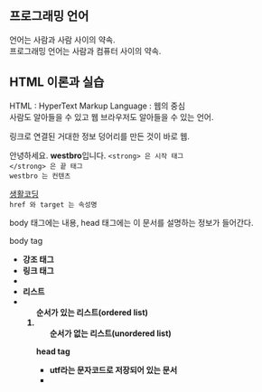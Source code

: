 ## 프로그래밍 언어

언어는 사람과 사람 사이의 약속.  
프로그래밍 언어는 사람과 컴퓨터 사이의 약속.  


## HTML 이론과 실습

HTML : HyperText Markup Language : 웹의 중심  
사람도 알아들을 수 있고 웹 브라우저도 알아들을 수 있는 언어.  

링크로 연결된 거대한 정보 덩어리를 만든 것이 바로 웹.  

안녕하세요. <strong>westbro</strong>입니다.
`<strong> 은 시작 태그`  
`</strong> 은 끝 태그`  
`westbro 는 컨텐츠`  

<a href="http://opentutorials.org/" target="">생활코딩</a>  
`href 와 target 는 속성명`  

body 태그에는 내용, head 태그에는 이 문서를 설명하는 정보가 들어간다.  

body tag  
- <strong> 강조 태그
- <a> 링크 태그
- <li> 리스트
- <ol> 순서가 있는 리스트(ordered list)
- <ul> 순서가 없는 리스트(unordered list)

head tag  
- <meta charset="utf-8"/> utf라는 문자코드로 저장되어 있는 문서
- <title> 웹페이지 제목 설정

**팀 버너스리** : html 처음 만든 사람 : w3c 의장  
w3c : 국제기구(World Wide Web) : html 의 표준을 정의하는 곳 : 시대의 요구에 따라 tag 를 추가하기도 없애기도 한다  

<!DOCTYPE html> : 이 html 문서가 어떤 표준안에 따라서 작성된 것인지 기술해 주는 것. (html5 를 준수하는 코드)  

알아두면 좋을 html tag 사전들 (Tag Reference)
```
http://dev.w3.org/html5/html-autor/ (w3c 제공)
http://opentutorials.org/course/1058 (한국어 사전)
```

- <h1><h2>...<h6> 제목 태그

Semantic Web : 의미가 잘 드러나는 웹
- <nav> navigation
- <header> 간판
- <article> 본문
이러한 의미론적인 태그들을 사용하므로써 사람에게도 가치가 있고 기계에게도 가치가 있는 방향으로 발전을 하고 있다.  

index.html = 대문 페이지


## 개발 도구

Version Control System (버전 관리 시스템)  
: 변경된 코드의 역사를 기록하는 시스템  
: SVN, Mecurial, GIT  

버전 관리 강의 `http://opentutorials.org/course/1492`  

Editor (코드 편집기)  
: Aptana, Sublime text, Brackets, Atom

Atom 짱★ `https://atom.io/`
